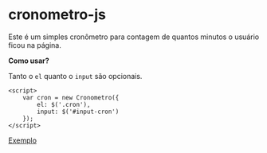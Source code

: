 # cronometro-js

Este é um simples cronômetro para contagem de quantos minutos o usuário ficou na página.

**Como usar?**

Tanto o ```el``` quanto o ```input``` são opcionais.

```
<script>
    var cron = new Cronometro({
        el: $('.cron'),
        input: $('#input-cron')
    });
</script>
```

[Exemplo](https://rogeralbinoi.github.io/cronometro-js/)
